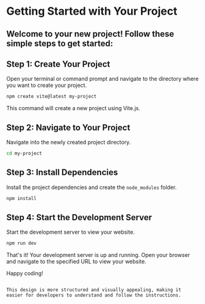 
# Getting Started with Your Project

## Welcome to your new project! Follow these simple steps to get started:

## Step 1: Create Your Project

Open your terminal or command prompt and navigate to the directory where you want to create your project.

```bash
npm create vite@latest my-project
```

This command will create a new project using Vite.js.

## Step 2: Navigate to Your Project

Navigate into the newly created project directory.

```bash
cd my-project
```

## Step 3: Install Dependencies

Install the project dependencies and create the `node_modules` folder.

```bash
npm install
```

## Step 4: Start the Development Server

Start the development server to view your website.

```bash
npm run dev
```

That's it! Your development server is up and running. Open your browser and navigate to the specified URL to view your website.

Happy coding!
```

This design is more structured and visually appealing, making it easier for developers to understand and follow the instructions.
